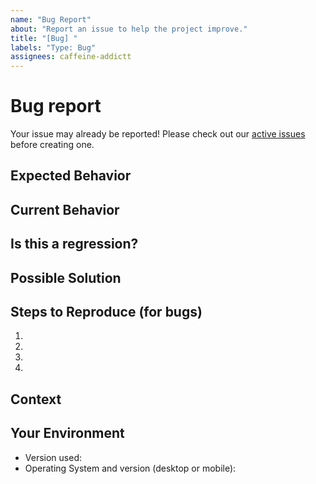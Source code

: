 ```yaml
---
name: "Bug Report"
about: "Report an issue to help the project improve."
title: "[Bug] "
labels: "Type: Bug"
assignees: caffeine-addictt
---
```


# Bug report

Your issue may already be reported!
Please check out our [active issues](https://github.com/caffeine-addictt/waku/issues) before creating one.

## Expected Behavior

<!--
If you're describing a bug, tell us what should happen
If you're suggesting a change/improvement, tell us how it should work

Please include screenshots and/or code snippets if applicable
-->

## Current Behavior

<!--
If describing a bug, tell us what happens instead of the expected behavior
If suggesting a change/improvement, explain the difference from current behavior

Please include screenshots and/or code snippets if applicable
-->

## Is this a regression?

<!--
Did this behaviour use to work in previous versions?
If yes, what is the latest version where this behaviour is not present?
-->

## Possible Solution

<!--
Not obligatory, but suggest a fix/reason for the bug
or ideas how to implement the addition or change
-->

## Steps to Reproduce (for bugs)

<!--
Provide a link to a live example, or an unambiguous set of steps to reproduce this bug.
-->

1.
2.
3.
4.

## Context

<!--
How has this issue affected you?
What are you trying to accomplish?

Providing context helps us come up with a solution that is most useful in the real world.

Please include screenshots and/or code snippets if applicable
-->

## Your Environment

<!--
Include as many relevant details about the environment you experienced the bug in
-->

- Version used:
- Operating System and version (desktop or mobile):
